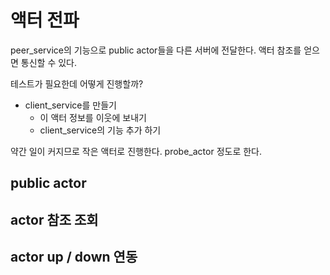 # 액터 전파 

peer_service의 기능으로 public actor들을 다른 서버에 전달한다. 
액터 참조를 얻으면 통신할 수 있다. 

테스트가 필요한데 어떻게 진행할까? 

- client_service를 만들기 
  - 이 액터 정보를 이웃에 보내기 
  - client_service의 기능 추가 하기 

약간 일이 커지므로 작은 액터로 진행한다. probe_actor 정도로 한다. 


## public actor 


## actor 참조 조회 


## actor up / down 연동 












